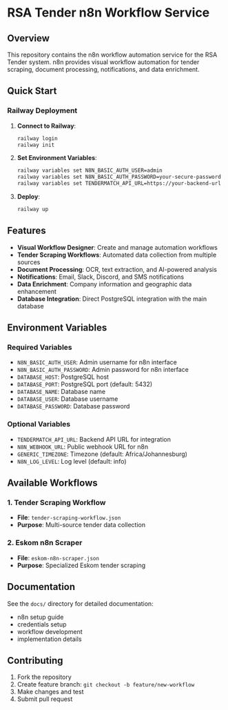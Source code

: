 # RSA Tender n8n Workflow Service

## Overview

This repository contains the n8n workflow automation service for the RSA Tender system. n8n provides visual workflow automation for tender scraping, document processing, notifications, and data enrichment.

## Quick Start

### Railway Deployment

1. **Connect to Railway**:
   ```bash
   railway login
   railway init
   ```

2. **Set Environment Variables**:
   ```bash
   railway variables set N8N_BASIC_AUTH_USER=admin
   railway variables set N8N_BASIC_AUTH_PASSWORD=your-secure-password
   railway variables set TENDERMATCH_API_URL=https://your-backend-url
   ```

3. **Deploy**:
   ```bash
   railway up
   ```

## Features

- **Visual Workflow Designer**: Create and manage automation workflows
- **Tender Scraping Workflows**: Automated data collection from multiple sources
- **Document Processing**: OCR, text extraction, and AI-powered analysis
- **Notifications**: Email, Slack, Discord, and SMS notifications
- **Data Enrichment**: Company information and geographic data enhancement
- **Database Integration**: Direct PostgreSQL integration with the main database

## Environment Variables

### Required Variables

- `N8N_BASIC_AUTH_USER`: Admin username for n8n interface
- `N8N_BASIC_AUTH_PASSWORD`: Admin password for n8n interface
- `DATABASE_HOST`: PostgreSQL host
- `DATABASE_PORT`: PostgreSQL port (default: 5432)
- `DATABASE_NAME`: Database name
- `DATABASE_USER`: Database username
- `DATABASE_PASSWORD`: Database password

### Optional Variables

- `TENDERMATCH_API_URL`: Backend API URL for integration
- `N8N_WEBHOOK_URL`: Public webhook URL for n8n
- `GENERIC_TIMEZONE`: Timezone (default: Africa/Johannesburg)
- `N8N_LOG_LEVEL`: Log level (default: info)

## Available Workflows

### 1. Tender Scraping Workflow
- **File**: `tender-scraping-workflow.json`
- **Purpose**: Multi-source tender data collection

### 2. Eskom n8n Scraper
- **File**: `eskom-n8n-scraper.json`
- **Purpose**: Specialized Eskom tender scraping

## Documentation

See the `docs/` directory for detailed documentation:
- n8n setup guide
- credentials setup
- workflow development
- implementation details

## Contributing

1. Fork the repository
2. Create feature branch: `git checkout -b feature/new-workflow`
3. Make changes and test
4. Submit pull request

